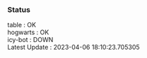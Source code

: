 ### Status


table : OK  
hogwarts : OK  
icy-bot : DOWN  
Latest Update : 2023-04-06 18:10:23.705305
